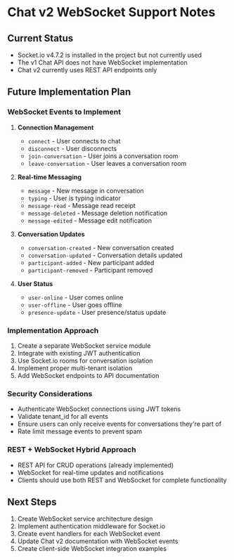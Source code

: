 # Chat v2 WebSocket Support Notes

## Current Status

- Socket.io v4.7.2 is installed in the project but not currently used
- The v1 Chat API does not have WebSocket implementation
- Chat v2 currently uses REST API endpoints only

## Future Implementation Plan

### WebSocket Events to Implement

1. **Connection Management**
   - `connect` - User connects to chat
   - `disconnect` - User disconnects
   - `join-conversation` - User joins a conversation room
   - `leave-conversation` - User leaves a conversation room

2. **Real-time Messaging**
   - `message` - New message in conversation
   - `typing` - User is typing indicator
   - `message-read` - Message read receipt
   - `message-deleted` - Message deletion notification
   - `message-edited` - Message edit notification

3. **Conversation Updates**
   - `conversation-created` - New conversation created
   - `conversation-updated` - Conversation details updated
   - `participant-added` - New participant added
   - `participant-removed` - Participant removed

4. **User Status**
   - `user-online` - User comes online
   - `user-offline` - User goes offline
   - `presence-update` - User presence/status update

### Implementation Approach

1. Create a separate WebSocket service module
2. Integrate with existing JWT authentication
3. Use Socket.io rooms for conversation isolation
4. Implement proper multi-tenant isolation
5. Add WebSocket endpoints to API documentation

### Security Considerations

- Authenticate WebSocket connections using JWT tokens
- Validate tenant_id for all events
- Ensure users can only receive events for conversations they're part of
- Rate limit message events to prevent spam

### REST + WebSocket Hybrid Approach

- REST API for CRUD operations (already implemented)
- WebSocket for real-time updates and notifications
- Clients should use both REST and WebSocket for complete functionality

## Next Steps

1. Create WebSocket service architecture design
2. Implement authentication middleware for Socket.io
3. Create event handlers for each WebSocket event
4. Update Chat v2 documentation with WebSocket events
5. Create client-side WebSocket integration examples
